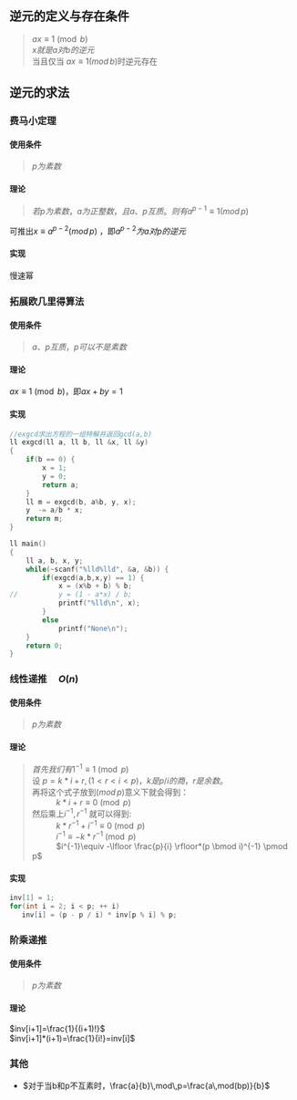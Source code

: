 ## 逆元的定义与存在条件
> $ax\equiv1 \pmod {b}$    
> $x就是a对b的逆元$  
> 当且仅当 $ax≡1(mod \, b)$时逆元存在

## 逆元的求法
### 费马小定理
#### 使用条件
> $p为素数$
#### 理论
> $若p为素数，a为正整数，且a、p互质。 则有a^{p-1} \equiv 1 (mod \,p)$  
> 
可推出$x≡a^{p−2}(mod\,p)$ ，即$a^{p−2}为a对p的逆元$
#### 实现
慢速幂
### 拓展欧几里得算法
#### 使用条件
> $a、p互质，p可以不是素数$
#### 理论
$ax\equiv1 \pmod {b}$，即$ax+by=1$  
#### 实现
```cpp
//exgcd求出方程的一组特解并返回gcd(a,b) 
ll exgcd(ll a, ll b, ll &x, ll &y)
{
    if(b == 0) {
        x = 1;
        y = 0;
        return a;
    }
    ll m = exgcd(b, a%b, y, x);
    y  -= a/b * x;
    return m;
}

ll main()
{
    ll a, b, x, y;
    while(~scanf("%lld%lld", &a, &b)) {
    	if(exgcd(a,b,x,y) == 1) {
    		x = (x%b + b) % b;
//    		y = (1 - a*x) / b;
    		printf("%lld\n", x);
		}    
	    else
	        printf("None\n");
	}
    return 0;
}
```

### 线性递推 &emsp;$O(n)$
#### 使用条件
> $p为素数$
#### 理论
>$首先我们有 1^{-1}\equiv 1 \pmod p$  
设 $p=k*i+r,(1<r<i<p)，k 是 p/i 的商，r 是余数$。  
再将这个式子放到$(mod\,p)$意义下就会得到：  
&emsp;&emsp;&emsp;$k*i+r \equiv 0 \pmod p$  
然后乘上$i^{-1},r^{-1}$ 就可以得到:  
&emsp;&emsp;&emsp;$k*r^{-1}+i^{-1}\equiv 0 \pmod p$  
&emsp;&emsp;&emsp;$i^{-1}\equiv -k*r^{-1} \pmod p$  
&emsp;&emsp;&emsp;$i^{-1}\equiv -\lfloor \frac{p}{i} \rfloor*(p \bmod i)^{-1} \pmod p$
#### 实现
 ```cpp
inv[1] = 1;
for(int i = 2; i < p; ++ i)
    inv[i] = (p - p / i) * inv[p % i] % p;
 ```
### 阶乘递推
#### 使用条件
> $p为素数$
#### 理论
$inv[i+1]=\frac{1}{(i+1)!}$  
$inv[i+1]*(i+1)=\frac{1}{i!}=inv[i]$

### 其他
* $对于当b和p不互素时，\frac{a}{b}\,mod\,p=\frac{a\,mod(bp)}{b}$
